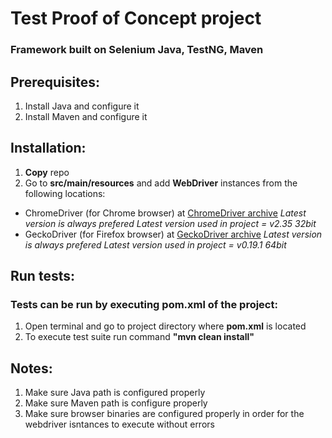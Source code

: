 # Test Proof of Concept project

### Framework built on Selenium Java, TestNG, Maven

## Prerequisites:

1. Install Java and configure it
2. Install Maven and configure it

## Installation:

1. **Copy** repo
2. Go to **src/main/resources** and add **WebDriver** instances from the following locations:
- ChromeDriver (for Chrome browser) at [ChromeDriver archive](https://chromedriver.storage.googleapis.com/index.html)
*Latest version is always prefered*
*Latest version used in project = v2.35 32bit*
- GeckoDriver (for Firefox browser) at [GeckoDriver archive](https://github.com/mozilla/geckodriver/releases)
*Latest version is always prefered*
*Latest version used in project = v0.19.1 64bit*

## Run tests:

### Tests can be run by executing **pom.xml** of the project:

1. Open terminal and go to project directory where **pom.xml** is located
2. To execute test suite run command **"mvn clean install"**

## Notes:

1. Make sure Java path is configured properly
2. Make sure Maven path is configure properly
3. Make sure browser binaries are configured properly in order for the webdriver isntances to execute without errors